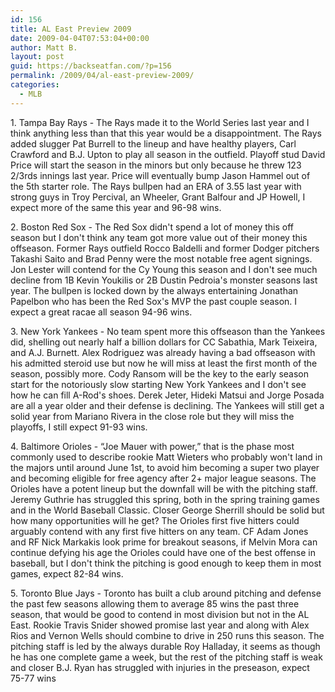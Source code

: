 ```yaml
---
id: 156
title: AL East Preview 2009
date: 2009-04-04T07:53:04+00:00
author: Matt B.
layout: post
guid: https://backseatfan.com/?p=156
permalink: /2009/04/al-east-preview-2009/
categories:
  - MLB
---
```


<div class="entry">
  <p>
    1. Tampa Bay Rays - The Rays made it to the World Series last year and I think anything less than that this year would be a disappointment. The Rays added slugger Pat Burrell to the lineup and have healthy players, Carl Crawford and B.J. Upton to play all season in the outfield. Playoff stud David Price will start the season in the minors but only because he threw 123 2/3rds innings last year. Price will eventually bump Jason Hammel out of the 5th starter role. The Rays bullpen had an ERA of 3.55 last year with strong guys in Troy Percival, an Wheeler, Grant Balfour and JP Howell, I expect more of the same this year and 96-98 wins.
  </p>

  <p>
    2. Boston Red Sox - The Red Sox didn't spend a lot of money this off season but I don't think any team got more value out of their money this offseason. Former Rays outfield Rocco Baldelli and former Dodger pitchers Takashi Saito and Brad Penny were the most notable free agent signings. Jon Lester will contend for the Cy Young this season and I don't see much decline from 1B Kevin Youkilis or 2B Dustin Pedroia's monster seasons last year. The bullpen is locked down by the always entertaining Jonathan Papelbon who has been the Red Sox's MVP the past couple season. I expect a great racae all season 94-96 wins.
  </p>

  <p>
    3. New York Yankees - No team spent more this offseason than the Yankees did, shelling out nearly half a billion dollars for CC Sabathia, Mark Teixeira, and A.J. Burnett. Alex Rodriguez was already having a bad offseason with his admitted steroid use but now he will miss at least the first month of the season, possibly more. Cody Ransom will be the key to the early season start for the notoriously slow starting New York Yankees and I don't see how he can fill A-Rod's shoes. Derek Jeter, Hideki Matsui and Jorge Posada are all a year older and their defense is declining. The Yankees will still get a solid year from Mariano Rivera in the close role but they will miss the playoffs, I still expect 91-93 wins.
  </p>

  <p>
    4. Baltimore Orioles - &#8220;Joe Mauer with power,&#8221; that is the phase most commonly used to describe rookie Matt Wieters who probably won't land in the majors until around June 1st, to avoid him becoming a super two player and becoming eligible for free agency after 2+ major league seasons. The Orioles have a potent lineup but the downfall will be with the pitching staff. Jeremy Guthrie has struggled this spring, both in the spring training games and in the World Baseball Classic. Closer George Sherrill should be solid but how many opportunities will he get? The Orioles first five hitters could arguably contend with any first five hitters on any team. CF Adam Jones and RF Nick Markakis look prime for breakout seasons, if Melvin Mora can continue defying his age the Orioles could have one of the best offense in baseball, but I don't think the pitching is good enough to keep them in most games, expect 82-84 wins.
  </p>

  <p>
    5. Toronto Blue Jays - Toronto has built a club around pitching and defense the past few seasons allowing them to average 85 wins the past three season, that would be good to contend in most division but not in the AL East. Rookie Travis Snider showed promise last year and along with Alex Rios and Vernon Wells should combine to drive in 250 runs this season. The pitching staff is led by the always durable Roy Halladay, it seems as though he has one complete game a week, but the rest of the pitching staff is weak and closer B.J. Ryan has struggled with injuries in the preseason, expect 75-77 wins
  </p>
</div>
